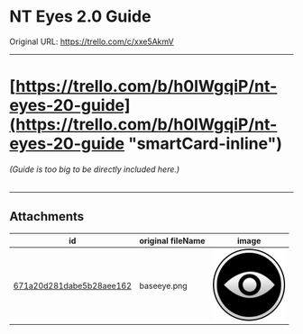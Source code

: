 # NT Eyes 2.0 Guide

Original URL: https://trello.com/c/xxe5AkmV

---

# [https://trello.com/b/h0lWgqiP/nt-eyes-20-guide](https://trello.com/b/h0lWgqiP/nt-eyes-20-guide "smartCard-inline")

###### (Guide is too big to be directly included here.)

---

## Attachments

id | original fileName | image
---|---|---
[671a20d281dabe5b28aee162](./NT%20Eyes%202.0%20Guide%20-%20Attachments/671a20d281dabe5b28aee162.png) | baseeye.png | ![baseeye.png\|200](./NT%20Eyes%202.0%20Guide%20-%20Attachments/671a20d281dabe5b28aee162.png)